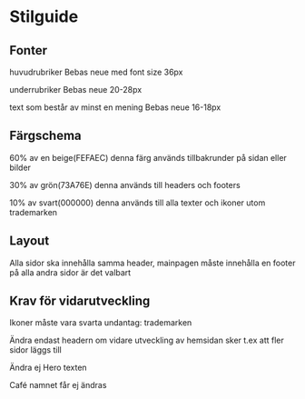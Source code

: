# Stilguide

## Fonter
 huvudrubriker Bebas neue med font size 36px 
 
 underrubriker Bebas neue 20-28px
 
 text som består av minst en mening Bebas neue 16-18px 

## Färgschema 
60% av en beige(FEFAEC) denna färg används tillbakrunder på sidan eller bilder

30% av grön(73A76E) denna används till headers och footers 

10% av svart(000000) denna används till alla texter och ikoner utom trademarken

## Layout
Alla sidor ska innehålla samma header, mainpagen måste innehålla en footer på alla andra sidor är det valbart

## Krav för vidarutveckling
Ikoner måste vara svarta undantag: trademarken

Ändra endast headern om vidare utveckling av hemsidan sker t.ex att fler sidor läggs till

Ändra ej Hero texten

Café namnet får ej ändras

